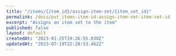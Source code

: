 ```yaml
---
title: "/items/{item_id}/assign-item-set/{item_set_id}"
permalink: /docs/put_items-item-id-assign-item-set-item-set-id
excerpt: "Assigns an item set to the item"
published: false
layout: default
createdAt: "2023-01-25T19:26:55.030Z"
updatedAt: "2023-07-19T22:28:53.462Z"
---
```

